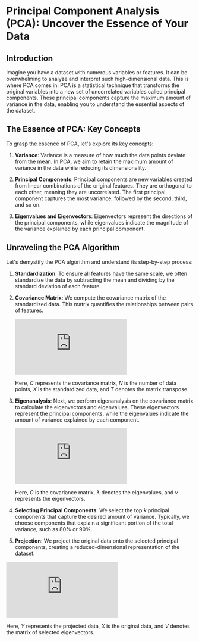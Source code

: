 
# Principal Component Analysis (PCA): Uncover the Essence of Your Data


## Introduction 
Imagine you have a dataset with numerous variables or features. It can be overwhelming to analyze and interpret such high-dimensional data. This is where PCA comes in. PCA is a statistical technique that transforms the original variables into a new set of uncorrelated variables called principal components. These principal components capture the maximum amount of variance in the data, enabling you to understand the essential aspects of the dataset.

## The Essence of PCA: Key Concepts
To grasp the essence of PCA, let's explore its key concepts:

1. **Variance**: Variance is a measure of how much the data points deviate from the mean. In PCA, we aim to retain the maximum amount of variance in the data while reducing its dimensionality.

2. **Principal Components**: Principal components are new variables created from linear combinations of the original features. They are orthogonal to each other, meaning they are uncorrelated. The first principal component captures the most variance, followed by the second, third, and so on.

3. **Eigenvalues and Eigenvectors**: Eigenvectors represent the directions of the principal components, while eigenvalues indicate the magnitude of the variance explained by each principal component.

## Unraveling the PCA Algorithm
Let's demystify the PCA algorithm and understand its step-by-step process:

1. **Standardization**: To ensure all features have the same scale, we often standardize the data by subtracting the mean and dividing by the standard deviation of each feature.

2. **Covariance Matrix**: We compute the covariance matrix of the standardized data. This matrix quantifies the relationships between pairs of features.

   ![Covariance Matrix](https://latex.codecogs.com/png.latex?C%20%3D%20%5Cfrac%7B1%7D%7BN%20-%201%7D%20%28X%20-%20%5Cbar%7BX%7D%29%5E%7BT%7D%20%28X%20-%20%5Cbar%7BX%7D%29)

   Here, *C* represents the covariance matrix, *N* is the number of data points, *X* is the standardized data, and *T* denotes the matrix transpose.

3. **Eigenanalysis**: Next, we perform eigenanalysis on the covariance matrix to calculate the eigenvectors and eigenvalues. These eigenvectors represent the principal components, while the eigenvalues indicate the amount of variance explained by each component.

   ![Eigenanalysis](https://latex.codecogs.com/png.latex?C%20%5Cmathbf%7Bv%7D%20%3D%20%5Clambda%20%5Cmathbf%7Bv%7D)

   Here, *C* is the covariance matrix, *λ* denotes the eigenvalues, and *v* represents the eigenvectors.

4. **Selecting Principal Components**: We select the top *k* principal components that capture the desired amount of variance. Typically, we choose components that explain a significant portion of the total variance, such as 80% or 90%.

5. **Projection**: We project the original data onto the selected principal components, creating a reduced-dimensional representation of the dataset.

 ![Projection Formula](https://latex.codecogs.com/png.latex?Y%20%3D%20XV)

Here, *Y* represents the projected data, *X* is the original data, and *V* denotes the matrix of selected eigenvectors.



